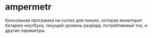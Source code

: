 # ampermetr

Консольная програмка на curses для линукс, которая мониторит батарею ноутбука, текущий уровень разряда, потребляемый ток, и другие параметры.
